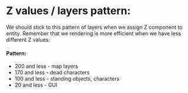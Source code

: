 # Z values / layers pattern:

We should stick to this pattern of layers when we assign Z component to entity. Remember that we rendering is more efficient when we have less different Z values.

#### Pattern:
- 200 and less - map layers 
- 170 and less - dead characters
- 100 and less - standing objects, characters
- 20 and less - GUI
